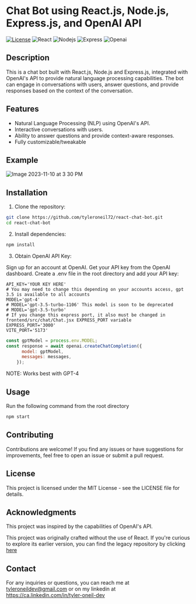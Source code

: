 # Chat Bot using React.js, Node.js, Express.js, and OpenAI API

[![License](https://img.shields.io/badge/License-MIT-blue.svg)](https://opensource.org/licenses/MIT)
![React](https://img.shields.io/badge/-ReactJs-61DAFB?logo=react&logoColor=white&style=for-the-badge)
![Nodejs](https://img.shields.io/badge/Node.js-43853D?style=for-the-badge&logo=node.js&logoColor=white)
![Express](https://img.shields.io/badge/Express.js-404D59?style=for-the-badge)
![Openai](https://img.shields.io/badge/Openai-404D59?style=for-the-badge)

## Description

This is a chat bot built with React.js, Node.js and Express.js, integrated with OpenAI's API to provide natural language processing capabilities. The bot can engage in conversations with users, answer questions, and provide responses based on the context of the conversation.

## Features

- Natural Language Processing (NLP) using OpenAI's API.
- Interactive conversations with users.
- Ability to answer questions and provide context-aware responses.
- Fully customizable/tweakable

## Example
![Image 2023-11-10 at 3 30 PM](https://github.com/tyleroneil72/react-chat-bot/assets/43754564/9eb22eb0-b6a5-4334-8239-488e022c35d2)


## Installation

1. Clone the repository:

```bash
git clone https://github.com/tyleroneil72/react-chat-bot.git
cd react-chat-bot
```

2. Install dependencies:

```bash
npm install
```

3. Obtain OpenAI API Key:

Sign up for an account at OpenAI.
Get your API key from the OpenAI dashboard.
Create a .env file in the root directory and add your API key:
```dotenv
API_KEY='YOUR KEY HERE'
# You may need to change this depending on your accounts access, gpt 3.5 is available to all accounts
MODEL='gpt-4'
# MODEL='gpt-3.5-turbo-1106' This model is soon to be deprecated
# MODEL='gpt-3.5-turbo'
# If you change this express port, it also must be changed in frontend/src/chat/Chat.jsx EXPRESS_PORT variable
EXPRESS_PORT='3000' 
VITE_PORT='5173'
```
```javascript
const gptModel = process.env.MODEL;
const response = await openai.createChatCompletion({
      model: gptModel,
      messages: messages,
    });
```
NOTE: Works best with GPT-4

## Usage
Run the following command from the root directory
```bash
npm start
```

## Contributing
Contributions are welcome! If you find any issues or have suggestions for improvements, feel free to open an issue or submit a pull request.

## License
This project is licensed under the MIT License - see the LICENSE file for details.

## Acknowledgments
This project was inspired by the capabilities of OpenAI's API.

This project was originally crafted without the use of React. If you're curious to explore its earlier version, you can find the legacy repository by clicking [here](https://github.com/tyleroneil72/chat-bot) 

## Contact
For any inquiries or questions, you can reach me at tyleroneildev@gmail.com
or on my linkedin at https://ca.linkedin.com/in/tyler-oneil-dev


